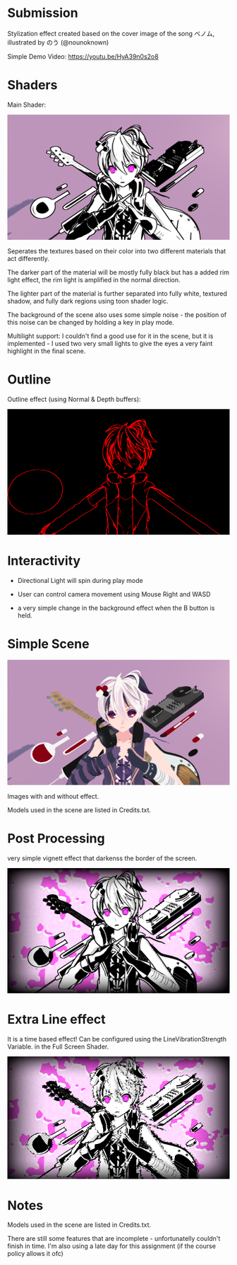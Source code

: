 # Submission

Stylization effect created based on the cover image of the song ベノム, illustrated by のう (@nounoknown)

Simple Demo Video:
https://youtu.be/HyA39n0s2o8

# Shaders

Main Shader:

![Image](Assets/img5.png)

Seperates the textures based on their color into two different materials that act differently.

The darker part of the material will be mostly fully black but has a added rim light effect, the rim light is amplified in the normal direction.

The lighter part of the material is further separated into fully white, textured shadow, and fully dark regions using toon shader logic.

The background of the scene also uses some simple noise - the position of this noise can be changed by holding a key in play mode.

Multilight support:
 I couldn't find a good use for it in the scene, but it is implemented - I used two very small lights to give the eyes a very faint highlight in the final scene.

# Outline

Outline effect (using Normal & Depth buffers):

![Image](Assets/img3.png)

# Interactivity

- Directional Light will spin during play mode

- User can control camera movement using Mouse Right and WASD

- a very simple change in the background effect when the B button is held.

# Simple Scene

![Image](Assets/img4.png)

Images with and without effect.

Models used in the scene are listed in Credits.txt.

# Post Processing

very simple vignett effect that darkenss the border of the screen.

![Image](Assets/img6.png)

# Extra Line effect

It is a time based effect!
Can be configured using the LineVibrationStrength Variable. in the Full Screen Shader.

![Image](Assets/img7.png)

# Notes

Models used in the scene are listed in Credits.txt.

There are still some features that are incomplete - unfortunatelly couldn't finish in time.
I'm also using a late day for this assignment (if the course policy allows it ofc)